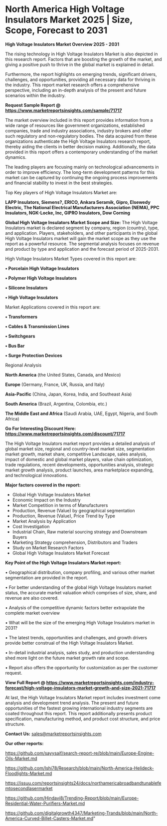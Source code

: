 # North America High Voltage Insulators Market 2025 | Size, Scope, Forecast to 2031

<Strong> High Voltage Insulators Market Overview 2025 - 2031</strong>

The rising technology in High Voltage Insulators Market is also depicted in this research report. Factors that are boosting the growth of the market, and giving a positive push to thrive in the global market is explained in detail.

Furthermore, the report highlights on emerging trends, significant drivers, challenges, and opportunities, providing all necessary data for thriving in the industry. This report market research offers a comprehensive perspective, including an in-depth analysis of the present and future scenarios within the industry.

<strong>Request Sample Report @ <a href=https://www.marketreportsinsights.com/sample/71717>https://www.marketreportsinsights.com/sample/71717</a></strong>

The market overview included in this report provides information from a wide range of resources like government organizations, established companies, trade and industry associations, industry brokers and other such regulatory and non-regulatory bodies. The data acquired from these organizations authenticate the High Voltage Insulators research report, thereby aiding the clients in better decision making. Additionally, the data provided in this report offers a contemporary understanding of the market dynamics.

The leading players are focusing mainly on technological advancements in order to improve efficiency. The long-term development patterns for this market can be captured by continuing the ongoing process improvements and financial stability to invest in the best strategies.

Top Key players of High Voltage Insulators Market are:

<strong>LAPP Insulators, Siemens?, ERICO, Ankara Seramik, Gipro, Elsewedy Electric, The National Electrical Manufacturers Association (NEMA), PPC Insulators, NGK-Locke, Inc, GIPRO Insulators, Dow Corning</strong>

<strong><b>Global High Voltage Insulators Market Scope and Size:</b></strong>
The High Voltage Insulators market is declared segment by company, region (country), type, and application. Players, stakeholders, and other participants in the global High Voltage Insulators market will gain the market scope as they use the report as a powerful resource. The segmental analysis focuses on revenue and product by type and application and the forecast period of 2025-2031.

High Voltage Insulators Market Types covered in this report are:

<strong>• Porcelain High Voltage Insulators

• Polymer High Voltage Insulators

• Silicone Insulators

• High Voltage Insulators</strong>

Market Applications covered in this report are:

<strong>• Transformers

• Cables & Transmission Lines

• Switchgears

• Bus Bar

• Surge Protection Devices</strong> 

Regional Analysis

<strong>North America</strong> (the United States, Canada, and Mexico)

<strong>Europe</strong> (Germany, France, UK, Russia, and Italy)

<strong>Asia-Pacific</strong> (China, Japan, Korea, India, and Southeast Asia)

<strong>South America</strong> (Brazil, Argentina, Colombia, etc.)

<strong>The Middle East and Africa</strong> (Saudi Arabia, UAE, Egypt, Nigeria, and South Africa)

<strong>Go For Interesting Discount Here: <a href=https://www.marketreportsinsights.com/discount/71717>https://www.marketreportsinsights.com/discount/71717</a></strong>

The High Voltage Insulators market report provides a detailed analysis of global market size, regional and country-level market size, segmentation market growth, market share, competitive Landscape, sales analysis, impact of domestic and global market players, value chain optimization, trade regulations, recent developments, opportunities analysis, strategic market growth analysis, product launches, area marketplace expanding, and technological innovations.

<strong><b>Major factors covered in the report:</b></strong>
<ul>
  <li>Global High Voltage Insulators Market </li>
  <li>Economic Impact on the Industry</li>
  <li>Market Competition in terms of Manufacturers</li>
  <li>Production, Revenue (Value) by geographical segmentation</li>
  <li>Production, Revenue (Value), Price Trend by Type</li>
  <li>Market Analysis by Application</li>
  <li>Cost Investigation</li>
  <li>Industrial Chain, Raw material sourcing strategy and Downstream Buyers</li>
  <li>Marketing Strategy comprehension, Distributors and Traders</li>
  <li>Study on Market Research Factors</li>
  <li>Global High Voltage Insulators Market Forecast</li>
</ul>

<strong><b>Key Point of the High Voltage Insulators Market report:</b></strong>

• Geographical distribution, company profiling, and various other market segmentation are provided in the report.

• For better understanding of the global High Voltage Insulators market status, the accurate market valuation which comprises of size, share, and revenue are also covered.

• Analysis of the competitive dynamic factors better extrapolate the complete market overview

• What will be the size of the emerging High Voltage Insulators market in 2031?

• The latest trends, opportunities and challenges, and growth drivers provide better construal of the High Voltage Insulators Market.

• In-detail industrial analysis, sales study, and production understanding shed more light on the future market growth rate and scope.

• Report also offers the opportunity for customization as per the customer request.

<strong><b>View Full Report @ <a href=https://www.marketreportsinsights.com/industry-forecast/high-voltage-insulators-market-growth-and-size-2021-71717>https://www.marketreportsinsights.com/industry-forecast/high-voltage-insulators-market-growth-and-size-2021-71717</a></b></strong>


At last, the High Voltage Insulators Market report includes investment come analysis and development trend analysis. The present and future opportunities of the fastest growing international industry segments are coated throughout this report. This report additionally presents product specification, manufacturing method, and product cost structure, and price structure.

<strong>Contact Us:</strong>
sales@marketreportsinsights.com

<strong>Our other reports:</strong>

<a href=https://github.com/sayysaif/search-report-re/blob/main/Europe-Engine-Oils-Market.md>https://github.com/sayysaif/search-report-re/blob/main/Europe-Engine-Oils-Market.md</a>

<a href=https://github.com/Ishi78/Research/blob/main/North-America-Helideck-Floodlights-Market.md>https://github.com/Ishi78/Research/blob/main/North-America-Helideck-Floodlights-Market.md</a>

<a href=https://issuu.com/reportsinsights24/docs/northamericabroadbandtunablefemtosecondlasermarket>https://issuu.com/reportsinsights24/docs/northamericabroadbandtunablefemtosecondlasermarket</a>

<a href=https://github.com/Hindavi8/Trending-Report/blob/main/Europe-Residential-Water-Purifiers-Market.md>https://github.com/Hindavi8/Trending-Report/blob/main/Europe-Residential-Water-Purifiers-Market.md</a>

<a href=https://github.com/digitalgrowth4347/Marketing-Trands/blob/main/North-America-Curved-Billet-Casters-Market.md>https://github.com/digitalgrowth4347/Marketing-Trands/blob/main/North-America-Curved-Billet-Casters-Market.md</a>"
